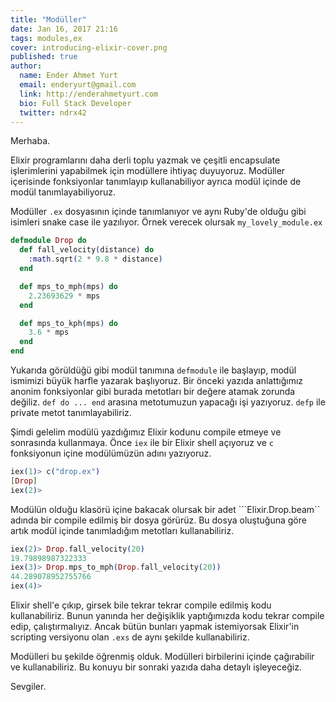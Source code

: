 ```yaml
---
title: "Modüller"
date: Jan 16, 2017 21:16
tags: modules,ex
cover: introducing-elixir-cover.png
published: true
author:
  name: Ender Ahmet Yurt
  email: enderyurt@gmail.com
  link: http://enderahmetyurt.com
  bio: Full Stack Developer
  twitter: ndrx42
---
```


Merhaba.

Elixir programlarını daha derli toplu yazmak ve çeşitli encapsulate işlerimlerini yapabilmek için modüllere ihtiyaç duyuyoruz. Modüller içerisinde fonksiyonlar tanımlayıp kullanabiliyor ayrıca modül içinde de modül tanımlayabiliyoruz.

Modüller ```.ex``` dosyasının içinde tanımlanıyor ve aynı Ruby'de olduğu gibi isimleri snake case ile yazılıyor. Örnek verecek olursak ```my_lovely_module.ex```

```elixir
defmodule Drop do
  def fall_velocity(distance) do
    :math.sqrt(2 * 9.8 * distance)
  end

  def mps_to_mph(mps) do
    2.23693629 * mps
  end

  def mps_to_kph(mps) do
    3.6 * mps
  end
end
```

Yukarıda görüldüğü gibi modül tanımına ```defmodule``` ile başlayıp, modül ismimizi büyük harfle yazarak başlıyoruz. Bir önceki yazıda anlattığımız anonim fonksiyonlar gibi burada metotları bir değere atamak zorunda değiliz. ```def do ... end``` arasına metotumuzun yapacağı işi yazıyoruz. ```defp``` ile private metot tanımlayabiliriz.

Şimdi gelelim modülü yazdığımız Elixir kodunu compile etmeye ve sonrasında kullanmaya. Önce ```iex``` ile bir Elixir shell açıyoruz ve ```c``` fonksiyonun içine modülümüzün adını yazıyoruz.

```elixir
iex(1)> c("drop.ex")
[Drop]
iex(2)>
```

Modülün olduğu klasörü içine bakacak olursak bir adet ```Elixir.Drop.beam`` adında bir compile edilmiş bir dosya görürüz. Bu dosya oluştuğuna göre artık modül içinde tanımladığım metotları kullanabiliriz.

```elixir
iex(2)> Drop.fall_velocity(20)
19.79898987322333
iex(3)> Drop.mps_to_mph(Drop.fall_velocity(20))
44.289078952755766
iex(4)>
```

Elixir shell'e çıkıp, girsek bile tekrar tekrar compile edilmiş kodu kullanabiliriz. Bunun yanında her değişiklik yaptığımızda kodu tekrar compile edip, çalıştırmalıyız. Ancak bütün bunları yapmak istemiyorsak Elixir'in scripting versiyonu olan ```.exs``` de aynı şekilde kullanabiliriz.

Modülleri bu şekilde öğrenmiş olduk. Modülleri birbilerini içinde çağırabilir ve kullanabiliriz. Bu konuyu bir sonraki yazıda daha detaylı işleyeceğiz.

Sevgiler.